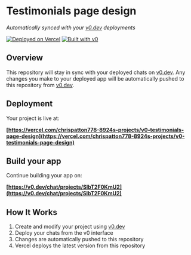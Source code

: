 # Testimonials page design

*Automatically synced with your [v0.dev](https://v0.dev) deployments*

[![Deployed on Vercel](https://img.shields.io/badge/Deployed%20on-Vercel-black?style=for-the-badge&logo=vercel)](https://vercel.com/chrispatton778-8924s-projects/v0-testimonials-page-design)
[![Built with v0](https://img.shields.io/badge/Built%20with-v0.dev-black?style=for-the-badge)](https://v0.dev/chat/projects/SIbT2F0KmU2)

## Overview

This repository will stay in sync with your deployed chats on [v0.dev](https://v0.dev).
Any changes you make to your deployed app will be automatically pushed to this repository from [v0.dev](https://v0.dev).

## Deployment

Your project is live at:

**[https://vercel.com/chrispatton778-8924s-projects/v0-testimonials-page-design](https://vercel.com/chrispatton778-8924s-projects/v0-testimonials-page-design)**

## Build your app

Continue building your app on:

**[https://v0.dev/chat/projects/SIbT2F0KmU2](https://v0.dev/chat/projects/SIbT2F0KmU2)**

## How It Works

1. Create and modify your project using [v0.dev](https://v0.dev)
2. Deploy your chats from the v0 interface
3. Changes are automatically pushed to this repository
4. Vercel deploys the latest version from this repository
